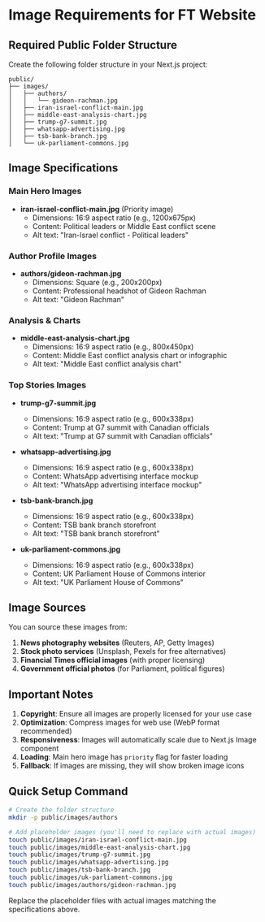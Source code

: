 # Image Requirements for FT Website

## Required Public Folder Structure

Create the following folder structure in your Next.js project:

```
public/
├── images/
│   ├── authors/
│   │   └── gideon-rachman.jpg
│   ├── iran-israel-conflict-main.jpg
│   ├── middle-east-analysis-chart.jpg
│   ├── trump-g7-summit.jpg
│   ├── whatsapp-advertising.jpg
│   ├── tsb-bank-branch.jpg
│   └── uk-parliament-commons.jpg
```

## Image Specifications

### Main Hero Images
- **iran-israel-conflict-main.jpg** (Priority image)
  - Dimensions: 16:9 aspect ratio (e.g., 1200x675px)
  - Content: Political leaders or Middle East conflict scene
  - Alt text: "Iran-Israel conflict - Political leaders"

### Author Profile Images
- **authors/gideon-rachman.jpg**
  - Dimensions: Square (e.g., 200x200px)
  - Content: Professional headshot of Gideon Rachman
  - Alt text: "Gideon Rachman"

### Analysis & Charts
- **middle-east-analysis-chart.jpg**
  - Dimensions: 16:9 aspect ratio (e.g., 800x450px)
  - Content: Middle East conflict analysis chart or infographic
  - Alt text: "Middle East conflict analysis chart"

### Top Stories Images
- **trump-g7-summit.jpg**
  - Dimensions: 16:9 aspect ratio (e.g., 600x338px)
  - Content: Trump at G7 summit with Canadian officials
  - Alt text: "Trump at G7 summit with Canadian officials"

- **whatsapp-advertising.jpg**
  - Dimensions: 16:9 aspect ratio (e.g., 600x338px)
  - Content: WhatsApp advertising interface mockup
  - Alt text: "WhatsApp advertising interface mockup"

- **tsb-bank-branch.jpg**
  - Dimensions: 16:9 aspect ratio (e.g., 600x338px)
  - Content: TSB bank branch storefront
  - Alt text: "TSB bank branch storefront"

- **uk-parliament-commons.jpg**
  - Dimensions: 16:9 aspect ratio (e.g., 600x338px)
  - Content: UK Parliament House of Commons interior
  - Alt text: "UK Parliament House of Commons"

## Image Sources

You can source these images from:
1. **News photography websites** (Reuters, AP, Getty Images)
2. **Stock photo services** (Unsplash, Pexels for free alternatives)
3. **Financial Times official images** (with proper licensing)
4. **Government official photos** (for Parliament, political figures)

## Important Notes

1. **Copyright**: Ensure all images are properly licensed for your use case
2. **Optimization**: Compress images for web use (WebP format recommended)
3. **Responsiveness**: Images will automatically scale due to Next.js Image component
4. **Loading**: Main hero image has `priority` flag for faster loading
5. **Fallback**: If images are missing, they will show broken image icons

## Quick Setup Command

```bash
# Create the folder structure
mkdir -p public/images/authors

# Add placeholder images (you'll need to replace with actual images)
touch public/images/iran-israel-conflict-main.jpg
touch public/images/middle-east-analysis-chart.jpg
touch public/images/trump-g7-summit.jpg
touch public/images/whatsapp-advertising.jpg
touch public/images/tsb-bank-branch.jpg
touch public/images/uk-parliament-commons.jpg
touch public/images/authors/gideon-rachman.jpg
```

Replace the placeholder files with actual images matching the specifications above. 